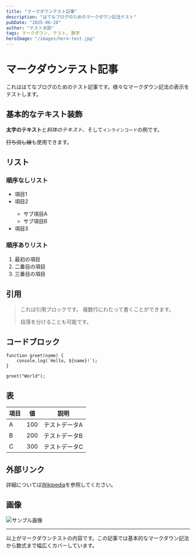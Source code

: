 ```yaml
---
title: "マークダウンテスト記事"
description: "はてなブログのためのマークダウン記法テスト"
pubDate: "2025-06-28"
author: "テスト太郎"
tags: マークダウン, テスト, 数学
heroImage: "/images/hero-test.jpg"
---
```


# マークダウンテスト記事

これははてなブログのためのテスト記事です。様々なマークダウン記法の表示をテストします。

## 基本的なテキスト装飾

**太字のテキスト**と*斜体のテキスト*、そして`インラインコード`の例です。

<s>打ち消し線</s>も使用できます。

## リスト

### 順序なしリスト

<ul>
<li> 項目1 </li>
<li> 項目2 </li>
    <ul>
    <li> サブ項目A </li>
    <li> サブ項目B </li>
    </ul>
<li> 項目3 </li>
</ul>

### 順序ありリスト

<ol>
<li> 最初の項目 </li>
<li> 二番目の項目 </li>
<li> 三番目の項目 </li>
</ol>

## 引用

> これは引用ブロックです。
> 複数行にわたって書くことができます。
> 
> 段落を分けることも可能です。

## コードブロック

    function greet(name) {
        console.log(`Hello, ${name}!`);
    }
    
    greet("World");

## 表

| 項目 | 値 | 説明 |
|------|-----|------|
| A | 100 | テストデータA |
| B | 200 | テストデータB |
| C | 300 | テストデータC |

## 外部リンク

詳細については[Wikipedia](https://ja.wikipedia.org/)を参照してください。

## 画像

![サンプル画像](https://i.imgur.com/Zx4idbu.jpg)



---

以上がマークダウンテストの内容です。この記事では基本的なマークダウン記法から数式まで幅広くカバーしています。
